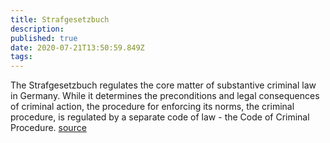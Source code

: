 ```yaml
---
title: Strafgesetzbuch
description: 
published: true
date: 2020-07-21T13:50:59.849Z
tags: 
---
```


The Strafgesetzbuch regulates the core matter of substantive criminal law in Germany. While it determines the preconditions and legal consequences of criminal action, the procedure for enforcing its norms, the criminal procedure, is regulated by a separate code of law - the Code of Criminal Procedure.
[source](https://www.gesetze-im-internet.de/stgb/)